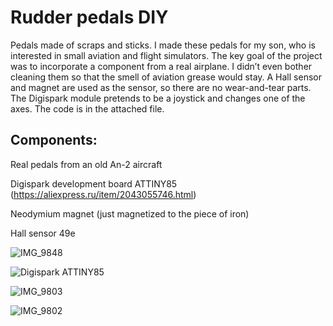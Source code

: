 # Rudder pedals DIY

Pedals made of scraps and sticks. I made these pedals for my son, who is interested in small aviation and flight simulators. The key goal of the project was to incorporate a component from a real airplane. I didn’t even bother cleaning them so that the smell of aviation grease would stay. A Hall sensor and magnet are used as the sensor, so there are no wear-and-tear parts. The Digispark module pretends to be a joystick and changes one of the axes. The code is in the attached file.

## Components:

Real pedals from an old An-2 aircraft

Digispark development board ATTINY85 (https://aliexpress.ru/item/2043055746.html)

Neodymium magnet (just magnetized to the piece of iron)

Hall sensor 49e




![IMG_9848](https://github.com/user-attachments/assets/490f6a99-4cde-4c29-9a2e-d3adc3645e25)

![Digispark ATTINY85](https://github.com/user-attachments/assets/fff2a24f-00ff-4851-a462-f5414d9c3e4c)

![IMG_9803](https://github.com/user-attachments/assets/6400bc8a-1f8a-4b2b-b2ed-f92a4f103f52)

![IMG_9802](https://github.com/user-attachments/assets/2f718657-25b1-4bc2-81aa-9382b5937213)

